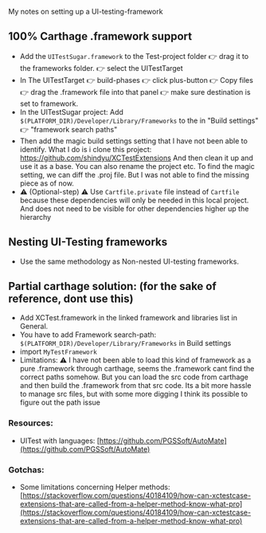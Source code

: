 My notes on setting up a UI-testing-framework<!--more-->

## 100% Carthage .framework support
- Add the `UITestSugar.framework` to the Test-project folder 👉 drag it to the frameworks folder. 👉 select the UITestTarget
- In The UITestTarget  👉 build-phases 👉 click plus-button 👉 Copy files 👉 drag the .framework file into that panel 👉 make sure destination is set to framework.
- In the UITestSugar project: Add `$(PLATFORM_DIR)/Developer/Library/Frameworks` to the in "Build settings" 👉 "framework search paths"
- Then add the magic build settings setting that I have not been able to identify. What I do is i clone this project: https://github.com/shindyu/XCTestExtensions And then clean it up and use it as a base. You can also rename the project etc. To find the magic setting, we can diff the .proj file. But I was not able to find the missing piece as of now.
- ⚠️️ (Optional-step) ⚠️️ Use `Cartfile.private` file instead of `Cartfile` because these dependencies will only be needed in this local project. And does not need to be visible for other dependencies higher up the hierarchy

## Nesting UI-Testing frameworks
- Use the same methodology as Non-nested UI-testing frameworks.

## Partial carthage solution: (for the sake of reference, dont use this)
- Add XCTest.framework in the linked framework and libraries list in General.
- You have to add Framework search-path: `$(PLATFORM_DIR)/Developer/Library/Frameworks` in Build settings
- import `MyTestFramework`
- Limitations: ⚠️️ I have not been able to load this kind of framework as a pure .framework through carthage, seems the .framework cant find the correct paths somehow. But you can load the src code from carthage and then build the .framework from that src code. Its a bit more hassle to manage src files, but with some more digging I think its possible to figure out the path issue

### Resources:
- UITest with languages: [https://github.com/PGSSoft/AutoMate](https://github.com/PGSSoft/AutoMate)

### Gotchas:
- Some limitations concerning Helper methods: [https://stackoverflow.com/questions/40184109/how-can-xctestcase-extensions-that-are-called-from-a-helper-method-know-what-pro](https://stackoverflow.com/questions/40184109/how-can-xctestcase-extensions-that-are-called-from-a-helper-method-know-what-pro)
